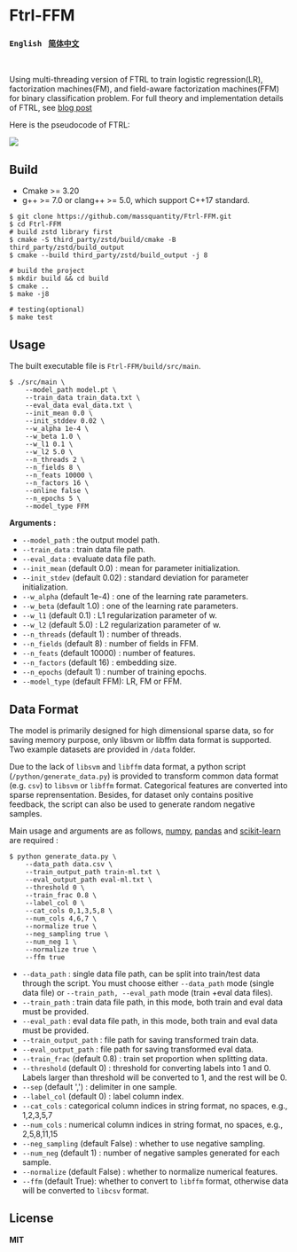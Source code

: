 # Ftrl-FFM

### `English`  &nbsp;  [`简体中文`](https://github.com/massquantity/Ftrl-FFM/blob/main/README_zh.md)

<br>

Using multi-threading version of FTRL to train logistic regression(LR), factorization machines(FM), and field-aware factorization machines(FFM) for binary classification problem. For full theory and implementation details of FTRL, see [blog post](https://www.cnblogs.com/massquantity/p/12693314.html)

Here is the pseudocode of FTRL: 

![](https://s1.ax1x.com/2020/05/12/YtmINn.png)



## Build

+ Cmake >= 3.20
+ g++ >= 7.0 or clang++ >= 5.0, which support C++17 standard.

```shell
$ git clone https://github.com/massquantity/Ftrl-FFM.git
$ cd Ftrl-FFM
# build zstd library first
$ cmake -S third_party/zstd/build/cmake -B third_party/zstd/build_output
$ cmake --build third_party/zstd/build_output -j 8
```

```shell
# build the project
$ mkdir build && cd build
$ cmake ..
$ make -j8
```

```shell
# testing(optional)
$ make test
```

## Usage

The built executable file is `Ftrl-FFM/build/src/main`.

```shell
$ ./src/main \
    --model_path model.pt \
    --train_data train_data.txt \
    --eval_data eval_data.txt \
    --init_mean 0.0 \
    --init_stddev 0.02 \
    --w_alpha 1e-4 \
    --w_beta 1.0 \
    --w_l1 0.1 \
    --w_l2 5.0 \
    --n_threads 2 \
    --n_fields 8 \
    --n_feats 10000 \
    --n_factors 16 \
    --online false \
    --n_epochs 5 \
    --model_type FFM
```

**Arguments :**

+ `--model_path` : the output model path.
+ `--train_data` : train data file path.
+ `--eval_data` : evaluate data file path.
+ `--init_mean` (default 0.0) : mean for parameter initialization.
+ `--init_stdev` (default 0.02) : standard deviation for parameter initialization.
+ `--w_alpha` (default 1e-4) : one of the learning rate parameters.
+ `--w_beta` (default 1.0) : one of the learning rate parameters.
+ `--w_l1` (default 0.1) : L1 regularization parameter of w.
+ `--w_l2` (default 5.0) : L2 regularization parameter of w.
+ `--n_threads` (default 1) : number of threads.
+ `--n_fields` (default 8) : number of fields in FFM.
+ `--n_feats` (default 10000) : number of features.
+ `--n_factors` (default 16) : embedding size.
+ `--n_epochs` (default 1) : number of training epochs.
+ `--model_type` (default FFM): LR, FM or FFM.


## Data Format

The model is primarily designed for high dimensional sparse data, so for saving memory purpose,  only libsvm or libffm data format is supported.  Two example datasets are provided in `/data` folder.

Due to the lack of `libsvm` and `libffm` data format, a python script (`/python/generate_data.py`) is provided to transform common data format (e.g. `csv`) to `libsvm` or `libffm`  format. Categorical features are converted into sparse reprensentation. Besides, for dataset only contains positive feedback, the script can also be used to generate random negative samples.

Main usage and arguments are as follows, [numpy](https://numpy.org/), [pandas](https://pandas.pydata.org/) and [scikit-learn](https://scikit-learn.org/stable/index.html) are required : 

```shell
$ python generate_data.py \
    --data_path data.csv \
    --train_output_path train-ml.txt \
    --eval_output_path eval-ml.txt \
    --threshold 0 \
    --train_frac 0.8 \
    --label_col 0 \
    --cat_cols 0,1,3,5,8 \
    --num_cols 4,6,7 \
    --normalize true \
    --neg_sampling true \
    --num_neg 1 \
    --normalize true \
    --ffm true
```

+ `--data_path` :  single data file path, can be split into train/test data through the script. You must choose either `--data_path` mode (single data file) or `--train_path, --eval_path` mode (train +eval data files).
+ `--train_path` : train data file path, in this mode, both train and eval data must be provided. 
+ `--eval_path` : eval data file path, in this mode, both train and eval data must be provided. 
+ `--train_output_path` : file path for saving transformed train data.
+ `--eval_output_path` : file path for saving transformed eval data.
+ `--train_frac` (default 0.8) : train set proportion when splitting data.
+ `--threshold` (default 0) : threshold for converting labels into 1 and 0. Labels larger than threshold will be converted to 1, and the rest will be 0.
+ `--sep` (default ',') :  delimiter in one sample.
+ `--label_col` (default 0) : label column index.
+ `--cat_cols` : categorical column indices in string format, no spaces, e.g., 1,2,3,5,7
+ `--num_cols` : numerical column indices in string format, no spaces, e.g., 2,5,8,11,15
+ `--neg_sampling` (default False) : whether to use negative sampling.
+ `--num_neg` (default 1) : number of negative samples generated for each sample.
+ `--normalize` (default False) : whether to normalize numerical features.
+ `--ffm` (default True): whether to convert to `libffm` format, otherwise data will be converted to `libcsv` format.



## License

**MIT**
